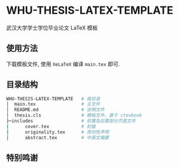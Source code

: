 # WHU-THESIS-LATEX-TEMPLATE
武汉大学学士学位毕业论文 LaTeX 模板

## 使用方法
下载模板文件, 使用 `XeLaTeX` 编译 `main.tex` 即可.

## 目录结构
```sh
WHU-THESIS-LATEX-TEMPLATE   # 根目录
│  main.tex                 # 主文件
│  README.md                # 说明文件
│  thesis.cls               # 模板文件，基于 ctexbook
├─includes                  # 前置及后置部分页面文件
|      cover.tex            # 封面
|      originality.tex      # 原创性声明
│      abstract.tex         # 中英文摘要
```

## 特别鸣谢

